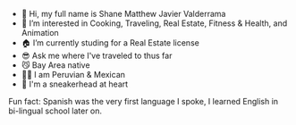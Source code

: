- 👋 Hi, my full name is Shane Matthew Javier Valderrama
- 👀 I’m interested in Cooking, Traveling, Real Estate, Fitness & Health, and Animation
- 🏠 I’m currently studing for a Real Estate license
- 😎 Ask me where I've traveled to thus far
- 😼 Bay Area native 
- 👨🏽 I am Peruvian & Mexican
- 🚨 I'm a sneakerhead at heart

Fun fact: Spanish was the very first language I spoke, I learned English in bi-lingual school later on.
